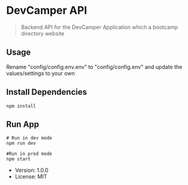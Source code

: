# DevCamper API

> Backend API for the DevCamper Application which a bootcamp directory website

## Usage

Rename "config/config.env.env" to "config/config.env" and update the values/settings to your own

## Install Dependencies

```
npm install
```

## Run App

```
# Run in dev mode
npm run dev

#Run in prod mode
npm start
```

- Version: 1.0.0
- License: MIT
